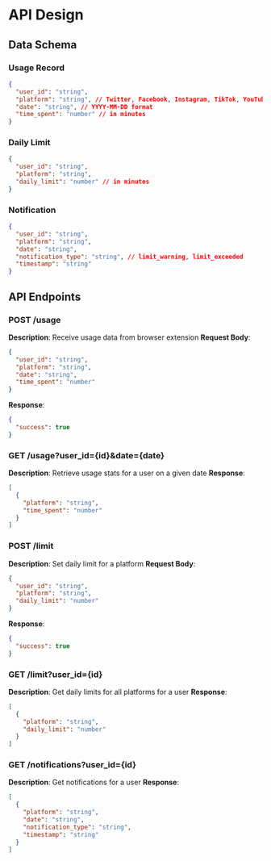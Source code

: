 # API Design

## Data Schema

### Usage Record
```json
{
  "user_id": "string",
  "platform": "string", // Twitter, Facebook, Instagram, TikTok, YouTube, Snapchat
  "date": "string", // YYYY-MM-DD format
  "time_spent": "number" // in minutes
}
```

### Daily Limit
```json
{
  "user_id": "string", 
  "platform": "string",
  "daily_limit": "number" // in minutes
}
```

### Notification
```json
{
  "user_id": "string",
  "platform": "string", 
  "date": "string",
  "notification_type": "string", // limit_warning, limit_exceeded
  "timestamp": "string"
}
```

## API Endpoints

### POST /usage
**Description**: Receive usage data from browser extension
**Request Body**:
```json
{
  "user_id": "string",
  "platform": "string", 
  "date": "string",
  "time_spent": "number"
}
```
**Response**:
```json
{
  "success": true
}
```

### GET /usage?user_id={id}&date={date}
**Description**: Retrieve usage stats for a user on a given date
**Response**:
```json
[
  {
    "platform": "string",
    "time_spent": "number"
  }
]
```

### POST /limit
**Description**: Set daily limit for a platform
**Request Body**:
```json
{
  "user_id": "string",
  "platform": "string",
  "daily_limit": "number"
}
```
**Response**:
```json
{
  "success": true
}
```

### GET /limit?user_id={id}
**Description**: Get daily limits for all platforms for a user
**Response**:
```json
[
  {
    "platform": "string", 
    "daily_limit": "number"
  }
]
```

### GET /notifications?user_id={id}
**Description**: Get notifications for a user
**Response**:
```json
[
  {
    "platform": "string",
    "date": "string", 
    "notification_type": "string",
    "timestamp": "string"
  }
]
```
